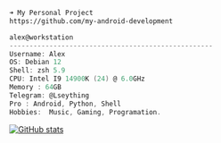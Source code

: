 ```zsh
➜ My Personal Project 
https://github.com/my-android-development
```
```csharp
alex@workstation
---------------------------------------------------
Username: Alex
OS: Debian 12 
Shell: zsh 5.9
CPU: Intel I9 14900K (24) @ 6.0GHz
Memory : 64GB
Telegram: @Lseything
Pro : Android, Python, Shell
Hobbies:  Music, Gaming, Programation.

```
[![GitHub stats](https://vercel-github-readme-stats-xi.vercel.app/api?username=Lseything&show_icons=true&disable_animations=true&hide_title=true&hide=contribs&theme=transparent&hide_border=true&text_color=e4e4e4&icon_color=ffffff&ring_color=ffffff&include_all_commits=true)](https://github.com/Lseything?tab=repositories)

